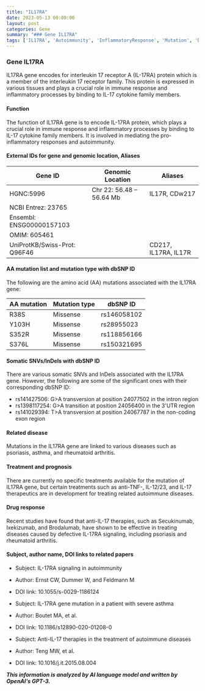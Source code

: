```yaml
---
title: "IL17RA"
date: 2023-05-13 00:00:00
layout: post
categories: Gene
summary: "### Gene IL17RA"
tags: ['IL17RA', 'Autoimmunity', 'InflammatoryResponse', 'Mutation', 'DrugResponse', 'Psoriasis', 'RheumatoidArthritis', 'Asthma']
---
```


### Gene IL17RA

IL17RA gene encodes for interleukin 17 receptor A (IL-17RA) protein which is a member of the interleukin 17 receptor family. This protein is expressed in various tissues and plays a crucial role in immune response and inflammatory processes by binding to IL-17 cytokine family members.

#### Function

The function of IL17RA gene is to encode IL-17RA protein, which plays a crucial role in immune response and inflammatory processes by binding to IL-17 cytokine family members. It is involved in mediating the pro-inflammatory responses and autoimmunity.

#### External IDs for gene and genomic location, Aliases

| Gene ID | Genomic Location | Aliases |
|---------|-----------------|---------|
| HGNC:5996 | Chr 22: 56.48 – 56.64 Mb | IL17R, CDw217          |
| NCBI Entrez: 23765 |                 |                        |
| Ensembl: ENSG00000157103 |           |                        |
| OMIM: 605461 |                      |                        |
| UniProtKB/Swiss-Prot: Q96F46 |      | CD217, IL17RA, IL17R |

#### AA mutation list and mutation type with dbSNP ID

The following are the amino acid (AA) mutations associated with the IL17RA gene:

| AA mutation | Mutation type | dbSNP ID |
|-------------|---------------|----------|
| R38S | Missense | rs146058102 |
| Y103H | Missense | rs28955023 |
| S352R | Missense | rs118856166 |
| S376L | Missense | rs150321695 |

#### Somatic SNVs/InDels with dbSNP ID

There are various somatic SNVs and InDels associated with the IL17RA gene. However, the following are some of the significant ones with their corresponding dbSNP ID:

- rs141427506: G>A transversion at position 24077502 in the intron region
- rs1398117254: G>A transition at position 24056400 in the 3'UTR region
- rs141029394: T>A transversion at position 24067787 in the non-coding exon region

#### Related disease

Mutations in the IL17RA gene are linked to various diseases such as psoriasis, asthma, and rheumatoid arthritis.

#### Treatment and prognosis

There are currently no specific treatments available for the mutation of IL17RA gene, but certain treatments such as anti-TNF-, IL-12/23, and IL-17 therapeutics are in development for treating related autoimmune diseases.

#### Drug response

Recent studies have found that anti-IL-17 therapies, such as Secukinumab, Ixekizumab, and Brodalumab, have shown to be effective in treating diseases caused by defective IL-17RA signaling, including psoriasis and rheumatoid arthritis.

#### Subject, author name, DOI links to related papers
- Subject: IL-17RA signaling in autoimmunity 
- Author: Ernst CW, Dummer W, and Feldmann M 
- DOI link: 10.1055/s-0029-1186124

- Subject: IL-17RA gene mutation in a patient with severe asthma 
- Author: Boutet MA, et al. 
- DOI link: 10.1186/s12890-020-01208-0

- Subject: Anti-IL-17 therapies in the treatment of autoimmune diseases 
- Author: Teng MW, et al. 
- DOI link: 10.1016/j.it.2015.08.004

**_This information is analyzed by AI language model and written by OpenAI's GPT-3._**